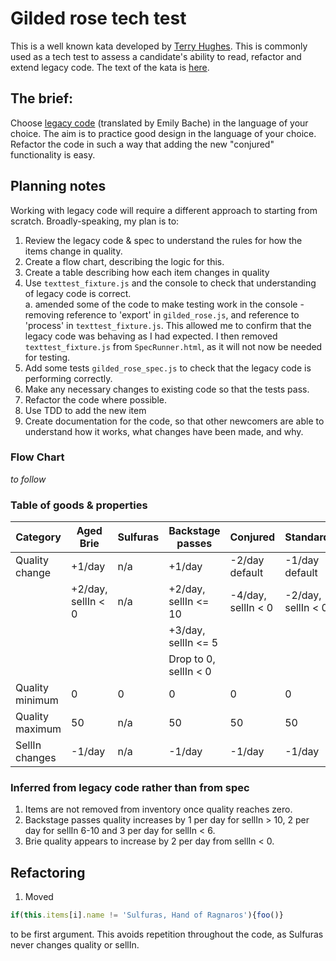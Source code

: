 # Gilded rose tech test

This is a well known kata developed by [Terry Hughes](http://iamnotmyself.com/2011/02/13/refactor-this-the-gilded-rose-kata/). This is commonly used as a tech test to assess a candidate's ability to read, refactor and extend legacy code.  The text of the kata is [here](/kata_text.md).

## The brief:

Choose [legacy code](https://github.com/emilybache/GildedRose-Refactoring-Kata) (translated by Emily Bache) in the language of your choice. The aim is to practice good design in the language of your choice. Refactor the code in such a way that adding the new "conjured" functionality is easy.

## Planning notes

Working with legacy code will require a different approach to starting from scratch.   Broadly-speaking, my plan is to:
1. Review the legacy code & spec to understand the rules for how the items change in quality.
2. Create a flow chart, describing the logic for this.
3. Create a table describing how each item changes in quality
4. Use `texttest_fixture.js` and the console to check that understanding of legacy code is correct.  
  a. amended some of the code to make testing work in the console - removing reference to 'export' in `gilded_rose.js`, and reference to 'process' in `texttest_fixture.js`.  This allowed me to confirm that the legacy code was behaving as I had expected.  I then removed `texttest_fixture.js` from `SpecRunner.html`, as it will not now be needed for testing.
5. Add some tests `gilded_rose_spec.js` to check that the legacy code is performing correctly.
6. Make any necessary changes to existing code so that the tests pass.
7. Refactor the code where possible.
8. Use TDD to add the new item
9. Create documentation for the code, so that other newcomers are able to understand how it works, what changes have been made, and why.

### Flow Chart
*to follow*

### Table of goods & properties

| Category  | Aged Brie | Sulfuras  | Backstage passes  | Conjured  | Standard  |
| --- | --- | --- | --- | --- | --- |
| Quality change  | +1/day | n/a | +1/day | -2/day default | -1/day default |
|   |  +2/day, sellIn < 0 | n/a  | +2/day, sellIn <= 10 | -4/day, sellIn < 0  | -2/day, sellIn < 0  |
|   |   |   | +3/day, sellIn <= 5 |   |   |
|   |   |   |  Drop to 0, sellIn < 0 |   |   |
| Quality minimum | 0 | 0 | 0 | 0 | 0 |
| Quality maximum | 50  | n/a  | 50  | 50  | 50  |
| SellIn changes| -1/day | n/a  | -1/day  | -1/day  | -1/day  |

### Inferred from legacy code rather than from spec
1. Items are not removed from inventory once quality reaches zero.
2. Backstage passes quality increases by 1 per day for sellIn > 10, 2 per day for sellIn 6-10 and 3 per day for sellIn < 6.
3. Brie quality appears to increase by 2 per day from sellIn < 0.

## Refactoring
1. Moved
```js
if(this.items[i].name != 'Sulfuras, Hand of Ragnaros'){foo()}
```
to be first argument.  This avoids repetition throughout the code, as Sulfuras never changes quality or sellIn.
